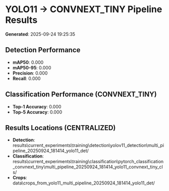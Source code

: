 # YOLO11 -> CONVNEXT_TINY Pipeline Results

**Generated**: 2025-09-24 19:25:35

## Detection Performance
- **mAP50**: 0.000
- **mAP50-95**: 0.000
- **Precision**: 0.000
- **Recall**: 0.000

## Classification Performance (CONVNEXT_TINY)
- **Top-1 Accuracy**: 0.000
- **Top-5 Accuracy**: 0.000

## Results Locations (CENTRALIZED)
- **Detection**: results\current_experiments\training\detection\yolov11_detection\multi_pipeline_20250924_181414_yolo11_det/
- **Classification**: results\current_experiments\training\classification\pytorch_classification_convnext_tiny\multi_pipeline_20250924_181414_yolo11_convnext_tiny_cls/
- **Crops**: data\crops_from_yolo11_multi_pipeline_20250924_181414_yolo11_det/
